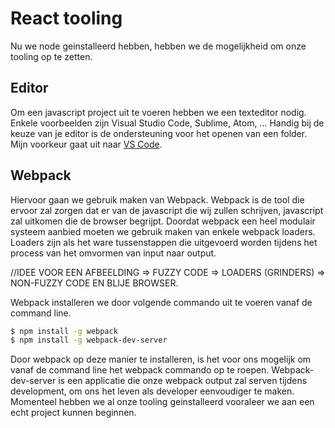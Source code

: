 # React tooling

Nu we node geinstalleerd hebben, hebben we de mogelijkheid om onze tooling op te zetten.

## Editor

Om een javascript project uit te voeren hebben we een texteditor nodig. Enkele voorbeelden zijn Visual Studio Code, Sublime, Atom, ...
Handig bij de keuze van je editor is de ondersteuning voor het openen van een folder. Mijn voorkeur gaat uit naar [VS Code](https://www.visualstudio.com/en-us/products/code-vs.aspx).

## Webpack

Hiervoor gaan we gebruik maken van Webpack.
Webpack is de tool die ervoor zal zorgen dat er van de javascript die wij zullen schrijven, javascript zal uitkomen die de browser begrijpt.
Doordat webpack een heel modulair systeem aanbied moeten we gebruik maken van enkele webpack loaders.
Loaders zijn als het ware tussenstappen die uitgevoerd worden tijdens het process van het omvormen van input naar output.

//IDEE VOOR EEN AFBEELDING => FUZZY CODE => LOADERS (GRINDERS) => NON-FUZZY CODE EN BLIJE BROWSER.

Webpack installeren we door volgende commando uit te voeren vanaf de command line.

```bash
$ npm install -g webpack
$ npm install -g webpack-dev-server
```

Door webpack op deze manier te installeren, is het voor ons mogelijk om vanaf de command line het webpack commando op te roepen.
Webpack-dev-server is een applicatie die onze webpack output zal serven tijdens development, om ons het leven als developer eenvoudiger te maken.
Momenteel hebben we al onze tooling geinstalleerd vooraleer we aan een echt project kunnen beginnen.
